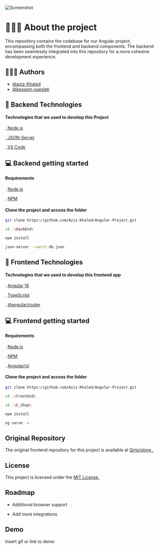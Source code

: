 
![Screenshot](https://i.imgur.com/bsSOqka.png)

# 👨🏻‍💻 About the project
This repository contains the codebase for our Angular project, encompassing both the frontend and backend components. The backend has been seamlessly integrated into this repository for a more cohesive development experience.



## 👨🏻‍💼 Authors

- [@aziz-Khaled](https://github.com/Aziz-Khaled)
- [@bessem oueslati](https://github.com/Qirto)



## 🚀 Backend Technologies

####  Technologies that we used to develop this Project


.[ Node.js](https://nodejs.org/en)

.[ JSON-Server](https://github.com/typicode/json-server)

.[ VS Code](https://code.visualstudio.com/)


## 💻 Backend getting started
#### Requirements
. [ Node.js](https://nodejs.org/en)

. [ NPM](https://www.npmjs.com/)

#### Clone the project and access the folder

```bash
git clone https://github.com/Aziz-Khaled/Angular-Project.git

cd .\BackEnd\

npm install

json-server --watch db.json
```

## 🚀 Frontend Technologies
####  Technologies that we used to develop this frontend app
. [ Angular 16](https://angular.io/docs)

. [ TypeScript](https://www.typescriptlang.org/)

. [ @angular/router](https://angular.io/guide/router)

##  💻 Frontend getting started
#### Requirements
. [ Node.js](https://nodejs.org/en)

. [ NPM](https://www.npmjs.com/)

. [ Angular/cli](https://angular.io/cli)

#### Clone the project and access the folder

```bash
git clone https://github.com/Aziz-Khaled/Angular-Project.git

cd .\FrontEnd\

cd .\E_Shop\

npm install

ng serve -o
```
















    
## Original Repository


The original frontend repository for this project is available at [ Qirto/store .](https://github.com/Qirto/store)


## License

 This project is licensed under the  [ MIT License.](https://choosealicense.com/licenses/mit/)


## Roadmap

- Additional browser support

- Add more integrations


## Demo

Insert gif or link to demo

